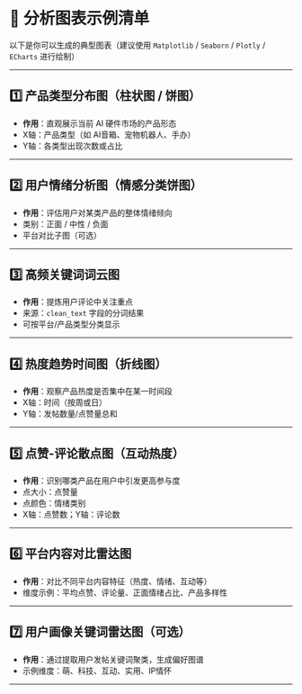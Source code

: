 
# 🧩 分析图表示例清单

以下是你可以生成的典型图表（建议使用 `Matplotlib` / `Seaborn` / `Plotly` / `ECharts` 进行绘制）

---

## 1️⃣ 产品类型分布图（柱状图 / 饼图）

* **作用**：直观展示当前 AI 硬件市场的产品形态
* X轴：产品类型（如 AI音箱、宠物机器人、手办）
* Y轴：各类型出现次数或占比

---

## 2️⃣ 用户情绪分析图（情感分类饼图）

* **作用**：评估用户对某类产品的整体情绪倾向
* 类别：正面 / 中性 / 负面
* 平台对比子图（可选）

---

## 3️⃣ 高频关键词词云图

* **作用**：提炼用户评论中关注重点
* 来源：`clean_text` 字段的分词结果
* 可按平台/产品类型分类显示

---

## 4️⃣ 热度趋势时间图（折线图）

* **作用**：观察产品热度是否集中在某一时间段
* X轴：时间（按周或日）
* Y轴：发帖数量/点赞量总和

---

## 5️⃣ 点赞-评论散点图（互动热度）

* **作用**：识别哪类产品在用户中引发更高参与度
* 点大小：点赞量
* 点颜色：情绪类别
* X轴：点赞数；Y轴：评论数

---

## 6️⃣ 平台内容对比雷达图

* **作用**：对比不同平台内容特征（热度、情绪、互动等）
* 维度示例：平均点赞、评论量、正面情绪占比、产品多样性

---

## 7️⃣ 用户画像关键词雷达图（可选）

* **作用**：通过提取用户发帖关键词聚类，生成偏好图谱
* 示例维度：萌、科技、互动、实用、IP情怀

---
